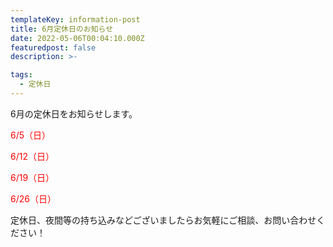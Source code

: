 ```yaml
---
templateKey: information-post
title: 6月定休日のお知らせ
date: 2022-05-06T00:04:10.000Z
featuredpost: false
description: >-

tags:
  - 定休日
---
```


6月の定休日をお知らせします。

<span style="color: red;">6/5（日）</span>

<span style="color: red;">6/12（日）</span>

<span style="color: red;">6/19（日）</span>

<span style="color: red;">6/26（日）</span>


定休日、夜間等の持ち込みなどございましたらお気軽にご相談、お問い合わせください！